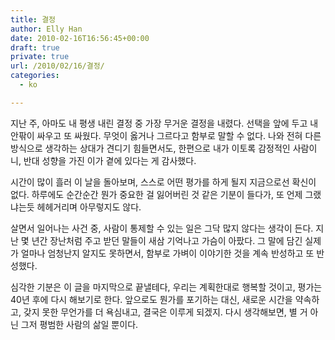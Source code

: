 ```yaml
---
title: 결정
author: Elly Han
date: 2010-02-16T16:56:45+00:00
draft: true
private: true
url: /2010/02/16/결정/
categories:
  - ko

---
```

지난 주, 아마도 내 평생 내린 결정 중 가장 무거운 결정을 내렸다. 선택을 앞에 두고 내 안팎이 싸우고 또 싸웠다. 무엇이 옳거나 그르다고 함부로 말할 수 없다. 나와 전혀 다른 방식으로 생각하는 상대가 견디기 힘들면서도, 한편으로 내가 이토록 감정적인 사람이니, 반대 성향을 가진 이가 곁에 있다는 게 감사했다.

  


시간이 많이 흘러 이 날을 돌아보며, 스스로 어떤 평가를 하게 될지 지금으로선 확신이 없다. 하루에도 순간순간 뭔가 중요한 걸 잃어버린 것 같은 기분이 들다가, 또 언제 그랬냐는듯 헤헤거리며 아무렇지도 않다.

  


살면서 일어나는 사건 중, 사람이 통제할 수 있는 일은 그닥 많지 않다는 생각이 든다. 지난 몇 년간 장난처럼 주고 받던 말들이 새삼 기억나고 가슴이 아팠다. 그 말에 담긴 실제가 얼마나 엄청난지 알지도 못하면서, 함부로 가벼이 이야기한 것을 계속 반성하고 또 반성했다.

  


심각한 기분은 이 글을 마지막으로 끝낼테다, 우리는 계획한대로 행복할 것이고, 평가는 40년 후에 다시 해보기로 한다. 앞으로도 뭔가를 포기하는 대신, 새로운 시간을 약속하고, 갖지 못한 무언가를 더 욕심내고, 결국은 이루게 되겠지. 다시 생각해보면, 별 거 아닌 그저 평범한 사람의 삶일 뿐이다.
